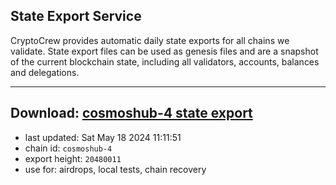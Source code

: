 ## State Export Service
CryptoCrew provides automatic daily state exports for all chains we validate. State export files can be used as genesis files and are a snapshot of the current blockchain state, including all validators, accounts, balances and delegations.

---
**Download: [cosmoshub-4 state export](https://dl-eu2.ccvalidators.com/SERVICE/cosmoshub/cosmoshub-4_export_20480011.json)**
---

- last updated: Sat May 18 2024 11:11:51
- chain id: `cosmoshub-4`
- export height: `20480011`
- use for: airdrops, local tests, chain recovery
